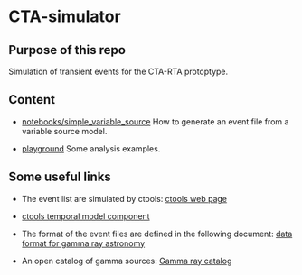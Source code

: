 # CTA-simulator

## Purpose of this repo
Simulation of transient events for the CTA-RTA protoptype.

## Content

* [notebooks/simple_variable_source](notebooks/simple_variable_source) How to generate an event file from a variable source model.

* [playground](playground) Some analysis examples.

## Some useful links

* The event list are simulated by ctools:
[ctools web page](http://cta.irap.omp.eu/ctools/index.html)

* [ctools temporal model component](http://cta.irap.omp.eu/ctools/users/user_manual/models_temporal.html)

* The format of the event files are defined in the following document:
[data format for gamma ray astronomy](http://gamma-astro-data-formats.readthedocs.io/en/latest/index.html)

* An open catalog of gamma sources:
[Gamma ray catalog](https://gamma-cat.readthedocs.io/)
